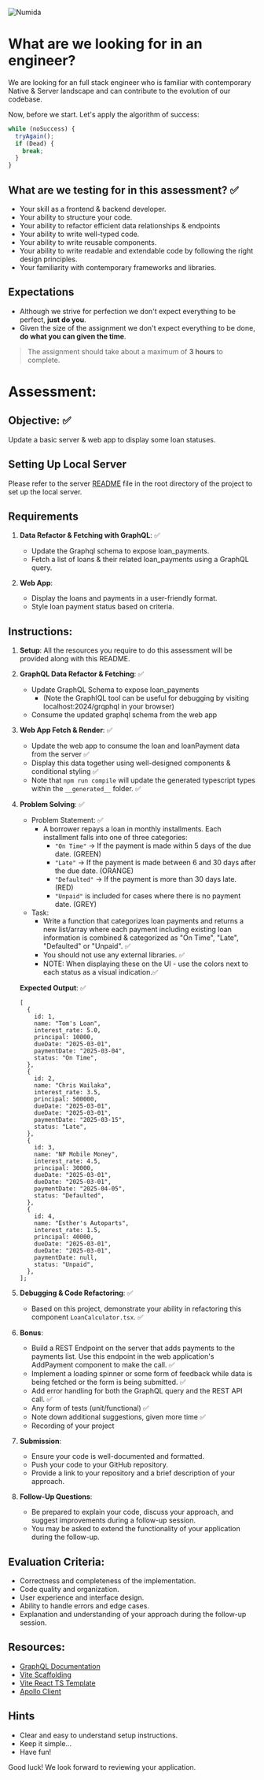 ![Numida](../logo.numida.png)

# What are we looking for in an engineer?

We are looking for an full stack engineer who is familiar with contemporary Native & Server landscape and can contribute to the evolution of our codebase.

Now, before we start. Let's apply the algorithm of success:

```js
while (noSuccess) {
  tryAgain();
  if (Dead) {
    break;
  }
}
```

## What are we testing for in this assessment? ✅

- Your skill as a frontend & backend developer.
- Your ability to structure your code.
- Your ability to refactor efficient data relationships & endpoints
- Your ability to write well-typed code.
- Your ability to write reusable components.
- Your ability to write readable and extendable code by following the right design principles.
- Your familiarity with contemporary frameworks and libraries.

## Expectations

- Although we strive for perfection we don't expect everything to be perfect, **just do you**.
- Given the size of the assignment we don't expect everything to be done, **do what you can given the time**.

> The assignment should take about a maximum of **3 hours** to complete.

# Assessment:

## Objective: ✅

Update a basic server & web app to display some loan statuses.

## Setting Up Local Server

Please refer to the server [README](server/README.md) file in the root directory of the project to set up the local server.

## Requirements

1. **Data Refactor & Fetching with GraphQL**: ✅

   - Update the Graphql schema to expose loan_payments.
   - Fetch a list of loans & their related loan_payments using a GraphQL query.

2. **Web App**:
   - Display the loans and payments in a user-friendly format.
   - Style loan payment status based on criteria.

## Instructions:

1. **Setup**: All the resources you require to do this assessment will be provided along with this README.

2. **GraphQL Data Refactor & Fetching**: ✅

   - Update GraphQL Schema to expose loan_payments
     - (Note the GraphIQL tool can be useful for debugging by visiting localhost:2024/grqphql in your browser)
   - Consume the updated graphql schema from the web app

3. **Web App Fetch & Render**: ✅

   - Update the web app to consume the loan and loanPayment data from the server ✅
   - Display this data together using well-designed components & conditional styling ✅
   - Note that `npm run compile` will update the generated typescript types within the `__generated__` folder. ✅

4. **Problem Solving**: ✅

   - Problem Statement: ✅
     - A borrower repays a loan in monthly installments. Each installment falls into one of three categories:
       - `"On Time"` → If the payment is made within 5 days of the due date. (GREEN)
       - `"Late"` → If the payment is made between 6 and 30 days after the due date. (ORANGE)
       - `"Defaulted"` → If the payment is more than 30 days late. (RED)
       - `"Unpaid"` is included for cases where there is no payment date. (GREY)
   - Task:
     - Write a function that categorizes loan payments and returns a new list/array where each payment including existing loan information is combined & categorized as "On Time", "Late", "Defaulted" or "Unpaid". ✅
     - You should not use any external libraries. ✅
     - NOTE: When displaying these on the UI - use the colors next to each status as a visual indication.✅

   **Expected Output**: ✅

   ```tsx
   [
     {
       id: 1,
       name: "Tom's Loan",
       interest_rate: 5.0,
       principal: 10000,
       dueDate: "2025-03-01",
       paymentDate: "2025-03-04",
       status: "On Time",
     },
     {
       id: 2,
       name: "Chris Wailaka",
       interest_rate: 3.5,
       principal: 500000,
       dueDate: "2025-03-01",
       dueDate: "2025-03-01",
       paymentDate: "2025-03-15",
       status: "Late",
     },
     {
       id: 3,
       name: "NP Mobile Money",
       interest_rate: 4.5,
       principal: 30000,
       dueDate: "2025-03-01",
       dueDate: "2025-03-01",
       paymentDate: "2025-04-05",
       status: "Defaulted",
     },
     {
       id: 4,
       name: "Esther's Autoparts",
       interest_rate: 1.5,
       principal: 40000,
       dueDate: "2025-03-01",
       dueDate: "2025-03-01",
       paymentDate: null,
       status: "Unpaid",
     },
   ];
   ```

5. **Debugging & Code Refactoring**: ✅

   - Based on this project, demonstrate your ability in refactoring this component `LoanCalculator.tsx`. ✅

6. **Bonus**:

   - Build a REST Endpoint on the server that adds payments to the payments list. Use this endpoint in the web application's AddPayment component to make the call. ✅
   - Implement a loading spinner or some form of feedback while data is being fetched or the form is being submitted. ✅
   - Add error handling for both the GraphQL query and the REST API call. ✅
   - Any form of tests (unit/functional) ✅
   - Note down additional suggestions, given more time ✅
   - Recording of your project

7. **Submission**:

   - Ensure your code is well-documented and formatted.
   - Push your code to your GitHub repository.
   - Provide a link to your repository and a brief description of your approach.

8. **Follow-Up Questions**:
   - Be prepared to explain your code, discuss your approach, and suggest improvements during a follow-up session.
   - You may be asked to extend the functionality of your application during the follow-up.

## Evaluation Criteria:

- Correctness and completeness of the implementation.
- Code quality and organization.
- User experience and interface design.
- Ability to handle errors and edge cases.
- Explanation and understanding of your approach during the follow-up session.

## Resources:

- [GraphQL Documentation](https://graphql.org/learn/)
- [Vite Scaffolding](https://vite.dev/guide/#scaffolding-your-first-vite-project)
- [Vite React TS Template](https://github.com/vitejs/vite/tree/main/packages/create-vite/template-react-ts)
- [Apollo Client](https://www.apollographql.com/docs/react/get-started)

## Hints

- Clear and easy to understand setup instructions.
- Keep it simple...
- Have fun!

Good luck! We look forward to reviewing your application.
